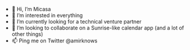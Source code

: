 - 👋 Hi, I’m Micasa
- 👀 I’m interested in everything  
- 🌱 I’m currently looking for a technical venture partner 
- 💞️ I’m looking to collaborate on a Sunrise-like calendar app (and a lot of other things)
- 📫 Ping me on Twitter @amirknows

<!---
micasa01/micasa01 is a ✨ special ✨ repository because its `README.md` (this file) appears on your GitHub profile.
You can click the Preview link to take a look at your changes.
--->
